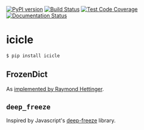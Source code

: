 [![PyPI version](https://badge.fury.io/py/icicle.svg)](https://badge.fury.io/py/icicle)
[![Build Status](https://travis-ci.org/pcattori/icicle.svg?branch=master)](https://travis-ci.org/pcattori/icicle)
[![Test Code Coverage](https://codecov.io/gh/pcattori/icicle/branch/master/graph/badge.svg)](https://codecov.io/gh/pcattori/icicle)
[![Documentation Status](https://readthedocs.org/projects/icicle/badge/?version=latest)](http://icicle.readthedocs.io/en/latest/?badge=latest)

# icicle

```bash
$ pip install icicle
```

## FrozenDict
As [implemented by Raymond Hettinger](http://stackoverflow.com/questions/9997176/immutable-dictionary-only-use-as-a-key-for-another-dictionary).

## `deep_freeze`
Inspired by Javascript's [deep-freeze](https://github.com/substack/deep-freeze) library.
